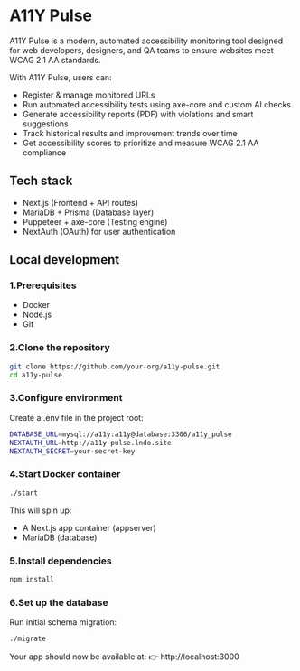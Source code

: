 # A11Y Pulse

A11Y Pulse is a modern, automated accessibility monitoring tool designed for web developers, designers, and QA teams to ensure websites meet WCAG 2.1 AA standards.

With A11Y Pulse, users can:

- Register & manage monitored URLs
- Run automated accessibility tests using axe-core and custom AI checks
- Generate accessibility reports (PDF) with violations and smart suggestions
- Track historical results and improvement trends over time
- Get accessibility scores to prioritize and measure WCAG 2.1 AA compliance

## Tech stack
- Next.js (Frontend + API routes)
- MariaDB + Prisma (Database layer)
- Puppeteer + axe-core (Testing engine)
- NextAuth (OAuth) for user authentication

## Local development

### 1.Prerequisites
 - Docker
 - Node.js
 - Git

### 2.Clone the repository
```bash
git clone https://github.com/your-org/a11y-pulse.git
cd a11y-pulse
```
### 3.Configure environment
Create a .env file in the project root:
```bash
DATABASE_URL=mysql://a11y:a11y@database:3306/a11y_pulse
NEXTAUTH_URL=http://a11y-pulse.lndo.site
NEXTAUTH_SECRET=your-secret-key
```
### 4.Start Docker container
```bash
./start
```
This will spin up:
- A Next.js app container (appserver)
- MariaDB (database)

### 5.Install dependencies
```bash
npm install
```

### 6.Set up the database
Run initial schema migration:
```bash
./migrate
```

Your app should now be available at:
👉 http://localhost:3000
